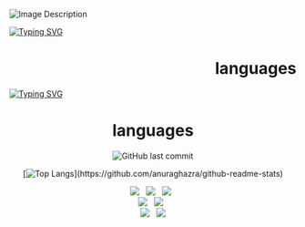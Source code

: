 <!-- 헤더 -->
<!--Text Header-
![header](https://capsule-render.vercel.app/api?type=waving&color=gradient&height=200&section=header&text=%20Hello,%20World!%20🚀&fontSize=40&animation=fadeIn)
![header](https://capsule-render.vercel.app/api?type=waving&color=gradient&height=200&section=header&text=%20Let's%20Code!%20💻&fontSize=40&animation=fadeIn)
-->

<!--Header 이미지-->


![Image Description](https://images.unsplash.com/photo-1625805866449-3589fe3f71a3?w=500&auto=format&fit=crop&q=60&ixlib=rb-4.0.3&ixid=M3wxMjA3fDB8MHxzZWFyY2h8MjR8fCVFQiVCOSU4NCVFQiU5NCU5NCVFQyU5OCVBNCUyMCVFQSVCMiU4QyVFQyU5RSU4NHxlbnwwfHwwfHx8MA%3D%3D)



<!--Mountain 이미지 
<img src="https://picsum.photos/800/200" width="100%">
-->

<!--프로필  이미지 파일
![Image Description](https://github.com/opeak123/My-Smalltalk/blob/main/fotor-ai-2023111112271.jpg)       -->


<!-- Github Stats & Top Language -->
<!--<img align="center" style="height:180px" src="https://github-readme-stats.vercel.app/api?username=opeak123" /></a> -->            
[![Typing SVG](https://readme-typing-svg.demolab.com?font=Bitter&weight=600&size=30&duration=3000&pause=1000&color=FFFFFF&center=true&vCenter=true&multiline=true&random=false&width=800&height=150&lines=Welcome+to+my+Github+space;If+you+are+interested+in+knowing+more+about+me;I+have+a+portfolio+check+my+proilfe)](https://git.io/typing-svg)
<div style="text-align: right;"><h1> languages </h1></div>




<!-- 텍스트-->
[![Typing SVG](https://readme-typing-svg.demolab.com?font=Bitter&weight=600&size=30&duration=3000&pause=1000&color=FFFFFF&center=true&vCenter=true&multiline=true&random=false&width=800&height=150&lines=Welcome+to+my+Github+space;If+you+are+interested+in+knowing+more+about+me;I+have+a+portfolio+check+my+proilfe)](https://git.io/typing-svg)
<div align=center><h1> languages </h1>


<!--마지막 커밋-->
![GitHub last commit](https://img.shields.io/github/last-commit/opeak123/opeak123)



<!-- 네임카드
[![Readme Card](https://github-readme-stats.vercel.app/api/pin/?username=YourGitHubUsername&repo=YourRepoName)](https://github.com/YourGitHubUsername/YourRepoName)          -->




<!-- 언어 순위-->
[![Top Langs](https://github-readme-stats.vercel.app/api/top-langs/?username=opeak123&layout=compact&custom_title=My&nbsp;Language&nbsp;)](https://github.com/anuraghazra/github-readme-stats)


  <!-- 뱃지 -->
<div align=center> 
<img src="https://img.shields.io/badge/C-00599C?style=for-the-badge&logo=C&logoColor=white">
&nbsp; 
<img src="https://img.shields.io/badge/c++-00599C?style=for-the-badge&logo=c%2B%2B&logoColor=white">
&nbsp; 
<img src="https://img.shields.io/badge/C%20Sharp-239120?style=for-the-badge&logo=CSharp&logoColor=white">
&nbsp; 
<br>

<img src="https://img.shields.io/badge/github-181717?style=for-the-badge&logo=github&logoColor=white">
&nbsp; 
<img src="https://img.shields.io/badge/unity-000000?style=for-the-badge&logo=unity&logoColor=white">
&nbsp; 
<br>

<img src="https://img.shields.io/badge/squeak-5BA1F1?style=for-the-badge&logo=squeak&logoColor=white">
&nbsp; 
<img src="https://img.shields.io/badge/smalltalk-596706?style=for-the-badge&logo=squeak&logoColor=white">
<br>
<br>


  
</div>
